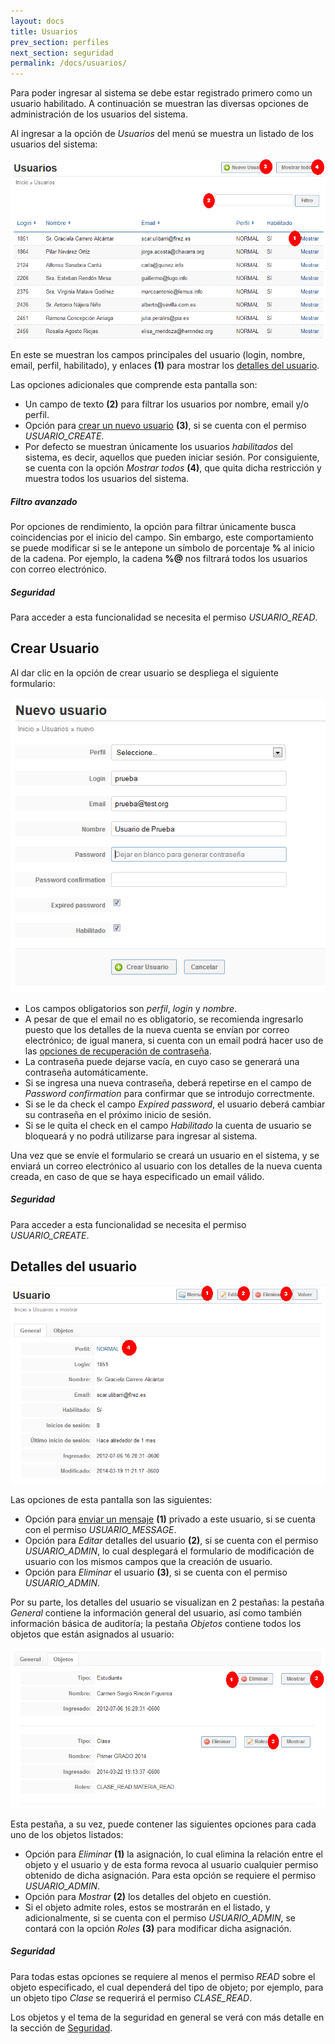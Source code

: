 ```yaml
---
layout: docs
title: Usuarios
prev_section: perfiles
next_section: seguridad
permalink: /docs/usuarios/
---
```


Para poder ingresar al sistema se debe estar registrado primero como un usuario habilitado. A continuación se muestran las diversas opciones
de administración de los usuarios del sistema.

Al ingresar a la opción de *Usuarios* del menú se muestra un listado de los usuarios del sistema:

![listado](/img/docs/usuarios_index.png)

En este se muestran los campos principales del usuario (login, nombre, email, perfil, habilitado), y enlaces **(1)** para mostrar los
[detalles del usuario](#detalles_del_usuario).

Las opciones adicionales que comprende esta pantalla son: 

- Un campo de texto **(2)** para filtrar los usuarios por nombre, email y/o perfil.
- Opción para [crear un nuevo usuario](#crear_usuario) **(3)**, si se cuenta con el permiso *USUARIO_CREATE*.
- Por defecto se muestran únicamente los usuarios *habilitados* del sistema, es decir, aquellos que pueden iniciar sesión. Por consiguiente,
  se cuenta con la opción *Mostrar todos* **(4)**, que quita dicha restricción y muestra todos los usuarios del sistema.

<div class="note">
  <h5>Filtro avanzado</h5>
  <p>Por opciones de rendimiento, la opción para filtrar únicamente busca coincidencias por el inicio del campo. Sin embargo, este comportamiento
    se puede modificar si se le antepone un símbolo de porcentaje <b>%</b> al inicio de la cadena. Por ejemplo, la cadena <b>%@</b> nos filtrará
    todos los usuarios con correo electrónico.</p>
</div>

<div class="note info">
  <h5>Seguridad</h5>
  <p>Para acceder a esta funcionalidad se necesita el permiso <i>USUARIO_READ</i>.</p>
</div>

## Crear Usuario

Al dar clic en la opción de crear usuario se despliega el siguiente formulario:

![crear](/img/docs/usuarios_new.png)

- Los campos obligatorios son *perfil*, *login* y *nombre*.
- A pesar de que el email no es obligatorio, se recomienda ingresarlo puesto que los detalles de la nueva cuenta se envían por correo electrónico;
  de igual manera, si cuenta con un email podrá hacer uso de las [opciones de recuperación de contraseña](/docs/login/#olvido_de_contrasea).
- La contraseña puede dejarse vacía, en cuyo caso se generará una contraseña automáticamente.
- Si se ingresa una nueva contraseña, deberá repetirse en el campo de *Password confirmation* para confirmar que se introdujo correctmente.
- Si se le da check el campo *Expired password*, el usuario deberá cambiar su contraseña en el próximo inicio de sesión.
- Si se le quita el check en el campo *Habilitado* la cuenta de usuario se bloqueará y no podrá utilizarse para ingresar al sistema.

Una vez que se envíe el formulario se creará un usuario en el sistema, y se enviará un correo electrónico al usuario con los detalles de la
nueva cuenta creada, en caso de que se haya especificado un email válido.

<div class="note info">
  <h5>Seguridad</h5>
  <p>Para acceder a esta funcionalidad se necesita el permiso <i>USUARIO_CREATE</i>.</p>
</div>

## Detalles del usuario

![detalles](/img/docs/usuario_show.png)

Las opciones de esta pantalla son las siguientes:

- Opción para [enviar un mensaje](/docs/mensajes/#crear_mensaje) **(1)** privado a este usuario, si se cuenta con el permiso *USUARIO_MESSAGE*.
- Opción para *Editar* detalles del usuario **(2)**, si se cuenta con el permiso *USUARIO_ADMIN*, lo cual desplegará el formulario de modificación
  de usuario con los mismos campos que la creación de usuario.
- Opción para *Eliminar* el usuario **(3)**, si se cuenta con el permiso *USUARIO_ADMIN*.

Por su parte, los detalles del usuario se visualizan en 2 pestañas: la pestaña *General* contiene la información general del usuario, así como 
también información básica de auditoría; la pestaña *Objetos* contiene todos los objetos que están asignados al usuario:

![objetos](/img/docs/usuarios_show_objetos.png)

Esta pestaña, a su vez, puede contener las siguientes opciones para cada uno de los objetos listados:

- Opción para *Eliminar* **(1)** la asignación, lo cual elimina la relación entre el objeto y el usuario y de esta forma revoca al usuario cualquier permiso
  obtenido de dicha asignación. Para esta opción se requiere el permiso *USUARIO_ADMIN*.
- Opción para *Mostrar* **(2)** los detalles del objeto en cuestión.
- Si el objeto admite roles, estos se mostrarán en el listado, y adicionalmente, si se cuenta con el permiso *USUARIO_ADMIN*, se contará con la opción
  *Roles* **(3)** para modificar dicha asignación.

<div class="note info">
  <h5>Seguridad</h5>
  <p>Para todas estas opciones se requiere al menos el permiso <i>READ</i> sobre el objeto especificado, el cual dependerá del tipo de objeto; por ejemplo,
    para un objeto tipo <i>Clase</i> se requerirá el permiso <i>CLASE_READ</i>.</p>
</div>

Los objetos y el tema de la seguridad en general se verá con más detalle en la sección de [Seguridad](/docs/seguridad/).
